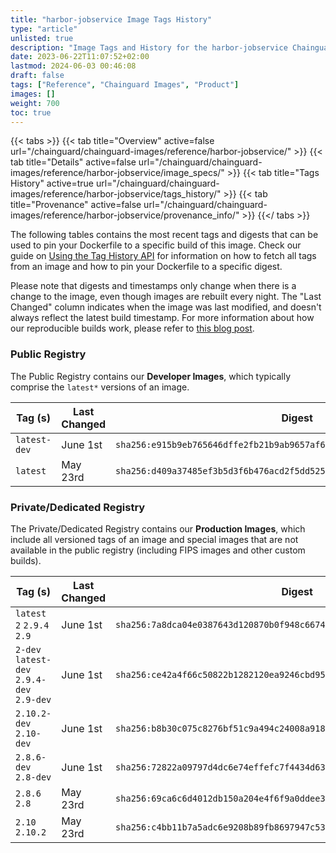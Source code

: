 ```yaml
---
title: "harbor-jobservice Image Tags History"
type: "article"
unlisted: true
description: "Image Tags and History for the harbor-jobservice Chainguard Image"
date: 2023-06-22T11:07:52+02:00
lastmod: 2024-06-03 00:46:08
draft: false
tags: ["Reference", "Chainguard Images", "Product"]
images: []
weight: 700
toc: true
---
```


{{< tabs >}}
{{< tab title="Overview" active=false url="/chainguard/chainguard-images/reference/harbor-jobservice/" >}}
{{< tab title="Details" active=false url="/chainguard/chainguard-images/reference/harbor-jobservice/image_specs/" >}}
{{< tab title="Tags History" active=true url="/chainguard/chainguard-images/reference/harbor-jobservice/tags_history/" >}}
{{< tab title="Provenance" active=false url="/chainguard/chainguard-images/reference/harbor-jobservice/provenance_info/" >}}
{{</ tabs >}}

The following tables contains the most recent tags and digests that can be used to pin your Dockerfile to a specific build of this image. Check our guide on [Using the Tag History API](/chainguard/chainguard-images/using-the-tag-history-api/) for information on how to fetch all tags from an image and how to pin your Dockerfile to a specific digest.

Please note that digests and timestamps only change when there is a change to the image, even though images are rebuilt every night. The "Last Changed" column indicates when the image was last modified, and doesn't always reflect the latest build timestamp. For more information about how our reproducible builds work, please refer to [this blog post](https://www.chainguard.dev/unchained/reproducing-chainguards-reproducible-image-builds).

### Public Registry
The Public Registry contains our **Developer Images**, which typically comprise the `latest*` versions of an image.

| Tag (s)       | Last Changed | Digest                                                                    |
|---------------|--------------|---------------------------------------------------------------------------|
|  `latest-dev` | June 1st     | `sha256:e915b9eb765646dffe2fb21b9ab9657af63fc9b6aead75a2997336c1150f4d63` |
|  `latest`     | May 23rd     | `sha256:d409a37485ef3b5d3f6b476acd2f5dd52575b67888c00cc11edcf4276c9f4be6` |


### Private/Dedicated Registry
The Private/Dedicated Registry contains our **Production Images**, which include all versioned tags of an image and special images that are not available in the public registry (including FIPS images and other custom builds).

| Tag (s)                                     | Last Changed | Digest                                                                    |
|---------------------------------------------|--------------|---------------------------------------------------------------------------|
|  `latest` `2` `2.9.4` `2.9`                 | June 1st     | `sha256:7a8dca04e0387643d120870b0f948c66748a2986e52a80add86ff13e97c4ae81` |
|  `2-dev` `latest-dev` `2.9.4-dev` `2.9-dev` | June 1st     | `sha256:ce42a4f66c50822b1282120ea9246cbd95c3bd65562b2cbc999e63da468c2170` |
|  `2.10.2-dev` `2.10-dev`                    | June 1st     | `sha256:b8b30c075c8276bf51c9a494c24008a9188abb8a2625181bf52526572157f896` |
|  `2.8.6-dev` `2.8-dev`                      | June 1st     | `sha256:72822a09797d4dc6e74effefc7f4434d63bdd216a62a68e6c9b932a375b8440c` |
|  `2.8.6` `2.8`                              | May 23rd     | `sha256:69ca6c6d4012db150a204e4f6f9a0ddee398c57984dc7dd0ed4c3485d9cd5674` |
|  `2.10` `2.10.2`                            | May 23rd     | `sha256:c4bb11b7a5adc6e9208b89fb8697947c536f329d63ed32bbac84242690234c0f` |

